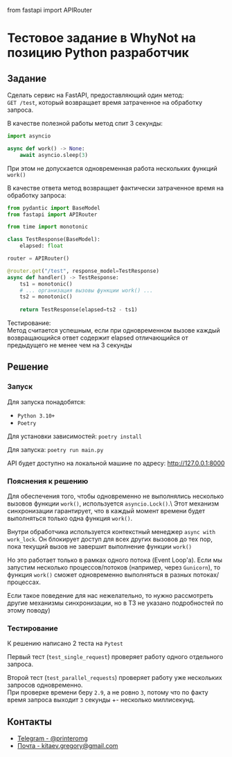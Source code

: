 from fastapi import APIRouter

# Тестовое задание в WhyNot на позицию Python разработчик

## Задание

Сделать сервис на FastAPI, предоставляющий один метод:\
`GET /test`, который возвращает время затраченное на обработку запроса.

В качестве полезной работы метод спит 3 секунды:

```python
import asyncio

async def work() -> None:
    await asyncio.sleep(3)
```

При этом не допускается одновременная работа нескольких функций `work()`

В качестве ответа метод возвращает фактически затраченное время на обработку запроса:

```python
from pydantic import BaseModel
from fastapi import APIRouter

from time import monotonic

class TestResponse(BaseModel):
    elapsed: float

router = APIRouter()

@router.get("/test", response_model=TestResponse)
async def handler() -> TestResponse:
    ts1 = monotonic()
    # ... организация вызовы функции work() ...
    ts2 = monotonic()
    
    return TestResponse(elapsed=ts2 - ts1)
```

Тестирование:\
Метод считается успешным, если при одновременном вызове каждый возвращающийся
ответ содержит elapsed отличающийся от предыдущего не менее чем на 3 секунды


## Решение

### Запуск

Для запуска понадобятся:
- `Python 3.10+`
- `Poetry`

Для установки зависимостей: `poetry install`

Для запуска: `poetry run main.py`

API будет доступно на локальной машине по адресу: http://127.0.0.1:8000

### Пояснения к решению

Для обеспечения того, чтобы одновременно не выполнялись несколько вызовов функции `work()`, используется `asyncio.Lock()`.\ 
Этот механизм синхронизации гарантирует, что в каждый момент времени будет выполняться только одна функция `work()`.

Внутри обработчика используется контекстный менеджер `async with work_lock`. 
Он блокирует доступ для всех других вызовов до тех пор, пока текущий вызов не завершит выполнение функции `work()`

Но это работает только в рамках одного потока (Event Loop'а). 
Если мы запустим несколько процессов/потоков (например, через `Gunicorn`), 
то функция `work()` сможет одновременно выполняться в разных потоках/процессах.

Если такое поведение для нас нежелательно, то нужно рассмотреть другие механизмы синхронизации, 
но в ТЗ не указано подробностей по этому поводу)

### Тестирование

К решению написано 2 теста на `Pytest`

Первый тест (`test_single_request`) проверяет работу одного отдельного запроса.

Второй тест (`test_parallel_requests`) проверяет работу уже нескольких запросов одновременно.\
При проверке времени беру `2.9`, а не ровно `3`, потому что по факту время запроса выходит `3` секунды +- несколько миллисекунд.


## Контакты
- [Telegram - @printeromg](https://t.me/printeromg)
- [Почта - kitaev.gregory@gmail.com](mailto:kitaev.gregory@gmail.com)
